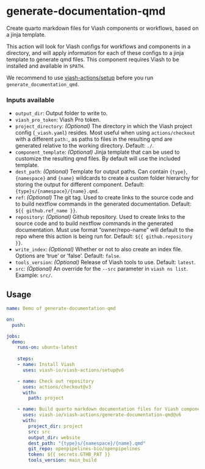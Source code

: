 

# generate-documentation-qmd

<!--
DO NOT EDIT THIS FILE MANUALLY!
This README was generated by running `make`
-->

Create quarto markdown files for Viash components or workflows, based on
a jinja template.

This action will look for Viash configs for workflows and components in
a directory, and will apply information for each of these configs to a
jinja template to generate qmd files. This component requires Viash to
be installed and available in `$PATH`.

We recommend to use
[viash-actions/setup](https://github.com/viash-io/viash-actions/tree/main/setup)
before you run `generate_documentation_qmd`.

### Inputs available

- `output_dir`: Output folder to write to.
- `viash_pro_token`: Viash Pro token.
- `project_directory`: *(Optional)* The directory in which the Viash
  project config (`_viash.yaml`) resides. Most useful when using
  `actions/checkout` with a different `path:`, as paths to files in the
  resulting qmd are generated relative to the working directory.
  Default: `./`.
- `component_template`: *(Optional)* Jinja template that can be used to
  customize the resulting qmd files. By default will use the included
  template.
- `dest_path`: *(Optional)* Template for output paths. Can contain
  `{type}`, `{namespace}` and `{name}` wildcards to create a custom
  folder hierarchy for storing the output for different component.
  Default: `{type}s/{namespace}/{name}.qmd`.
- `ref`: *(Optional)* The git tag. Used to create links to the source
  code and to build nextflow commands in the generated documentation.
  Default: `${{ github.ref_name }}`.
- `repository`: *(Optional)* Github repository. Used to create links to
  the source code and to build nextflow commands in the generated
  documentation. Must use format “owner/repo-name” will default to the
  repo where this action is being run for. Default:
  `${{ github.repository }}`.
- `write_index`: *(Optional)* Whether or not to also create an index
  file. Options are ‘true’ or ‘false’. Default: `false`.
- `tools_version`: *(Optional)* Release of Viash tools to use. Default:
  `latest`.
- `src`: *(Optional)* An override for the `--src` parameter in
  `viash ns list`. Example: `src/`.

## Usage

``` yaml
name: Demo of generate-documentation-qmd

on:
  push:

jobs:
  demo:
    runs-on: ubuntu-latest
    
    steps:
    - name: Install Viash
      uses: viash-io/viash-actions/setup@v6

    - name: Check out repository
      uses: actions/checkout@v3
      with:
        path: project

    - name: Build quarto markdown documentation files for Viash components
      uses: viash-io/viash-actions/generate-documentation-qmd@v6
      with:
        project_dir: project
        src: src
        output_dir: website
        dest_path: "{type}s/{namespace}/{name}.qmd"
        git_repo: openpipelines-bio/openpipelines
        token: ${{ secrets.GTHB_PAT }}
        tools_version: main_build
```
